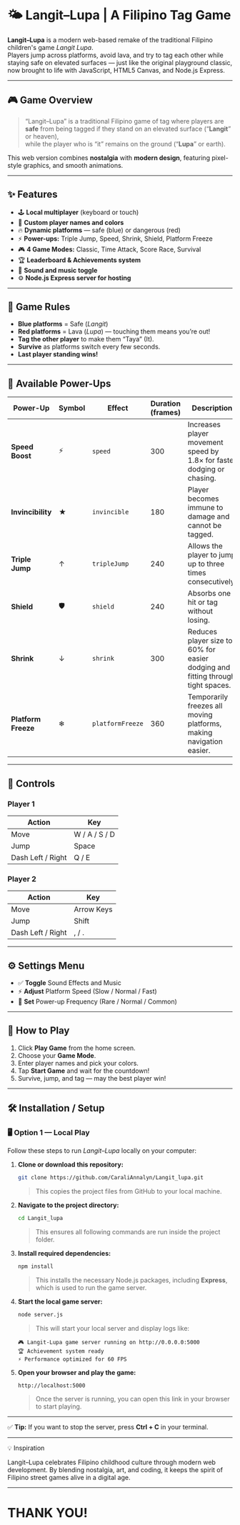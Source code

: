 # 🌤️ Langit–Lupa | A Filipino Tag Game

**Langit–Lupa** is a modern web-based remake of the traditional Filipino children's game *Langit Lupa*.  
Players jump across platforms, avoid lava, and try to tag each other while staying safe on elevated surfaces — just like the original playground classic, now brought to life with JavaScript, HTML5 Canvas, and Node.js Express.

---

## 🎮 Game Overview

> “Langit–Lupa” is a traditional Filipino game of tag where players are **safe** from being tagged if they stand on an elevated surface (“**Langit**” or heaven),  
> while the player who is “it” remains on the ground (“**Lupa**” or earth).

This web version combines **nostalgia** with **modern design**, featuring pixel-style graphics, and smooth animations.

---

## ✨ Features

- 🕹️ **Local multiplayer** (keyboard or touch)
- 🎨 **Custom player names and colors**
- 🔥 **Dynamic platforms** — safe (blue) or dangerous (red)
- ⚡ **Power-ups:** Triple Jump, Speed, Shrink, Shield, Platform Freeze
- 🎮 **4 Game Modes:** Classic, Time Attack, Score Race, Survival
- 🏆 **Leaderboard & Achievements system**
- 🎵 **Sound and music toggle**
- ⚙️ **Node.js Express server for hosting**

---

## 🧠 Game Rules

- **Blue platforms** = Safe (*Langit*)  
- **Red platforms** = Lava (*Lupa*) — touching them means you’re out!  
- **Tag the other player** to make them “Taya” (It).  
- **Survive** as platforms switch every few seconds.  
- **Last player standing wins!**

---
## 🎁 Available Power-Ups

| Power-Up              | Symbol | Effect           | Duration (frames) | Description                                                                     |
| --------------------- | ------ | ---------------- | ----------------- | ------------------------------------------------------------------------------- |
| **Speed Boost**     | ⚡      | `speed`          | 300               | Increases player movement speed by 1.8× for faster dodging or chasing.          |
| **Invincibility**   | ★      | `invincible`     | 180               | Player becomes immune to damage and cannot be tagged.                           |
| **Triple Jump**     | ↑      | `tripleJump`     | 240               | Allows the player to jump up to three times consecutively.                      |
| **Shield**         | 🛡     | `shield`         | 240               | Absorbs one hit or tag without losing.                                          |
| **Shrink**          | ↓      | `shrink`         | 300               | Reduces player size to 60% for easier dodging and fitting through tight spaces. |
| **Platform Freeze** | ❄      | `platformFreeze` | 360               | Temporarily freezes all moving platforms, making navigation easier.             |

---

## 🧭 Controls

### Player 1
| Action | Key |
|--------|-----|
| Move | W / A / S / D |
| Jump | Space |
| Dash Left / Right | Q / E |

### Player 2
| Action | Key |
|--------|-----|
| Move | Arrow Keys |
| Jump | Shift |
| Dash Left / Right | , / . |

---

## ⚙️ Settings Menu

- ✅ **Toggle** Sound Effects and Music  
- ⚡ **Adjust** Platform Speed (Slow / Normal / Fast)  
- 🎁 **Set** Power-up Frequency (Rare / Normal / Common)

---

## 🏁 How to Play
1. Click **Play Game** from the home screen.  
2. Choose your **Game Mode**.  
3. Enter player names and pick your colors.  
4. Tap **Start Game** and wait for the countdown!  
5. Survive, jump, and tag — may the best player win!

---

## 🛠️ Installation / Setup

### 🖥️ Option 1 — Local Play

Follow these steps to run *Langit–Lupa* locally on your computer:

1. **Clone or download this repository:**

   ```bash
   git clone https://github.com/CaraliAnnalyn/Langit_lupa.git
   ```

   > This copies the project files from GitHub to your local machine.

2. **Navigate to the project directory:**

   ```bash
   cd Langit_lupa
   ```

   > This ensures all following commands are run inside the project folder.

3. **Install required dependencies:**

   ```bash
   npm install
   ```

   > This installs the necessary Node.js packages, including **Express**, which is used to run the game server.

4. **Start the local game server:**

   ```bash
   node server.js
   ```

   > This will start your local server and display logs like:

   ```
   🎮 Langit-Lupa game server running on http://0.0.0.0:5000
   🏆 Achievement system ready
   ⚡ Performance optimized for 60 FPS
   ```

5. **Open your browser and play the game:**

   ```
   http://localhost:5000
   ```

   > Once the server is running, you can open this link in your browser to start playing.

---

✅ **Tip:**
If you want to stop the server, press **Ctrl + C** in your terminal.

---

💡 Inspiration

Langit–Lupa celebrates Filipino childhood culture through modern web development.
By blending nostalgia, art, and coding, it keeps the spirit of Filipino street games alive in a digital age.

---

# THANK YOU!
